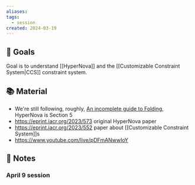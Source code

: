 ```yaml
---
aliases: 
tags:
  - session
created: 2024-03-19
---
```

## 🎯 Goals
Goal is to understand [[HyperNova]] and the [[Customizable Constraint System|CCS]] constraint system.

## 📚 Material
- We're still following, roughly, [An incomplete guide to Folding](https://taiko.mirror.xyz/tk8LoE-rC2w0MJ4wCWwaJwbq8-Ih8DXnLUf7aJX1FbU), HyperNova is Section 5
- https://eprint.iacr.org/2023/573 original HyperNova paper
- https://eprint.iacr.org/2023/552 paper about [[Customizable Constraint System]]s
- https://www.youtube.com/live/pDFmANwwIoY

## 📝 Notes
### April 9 session
